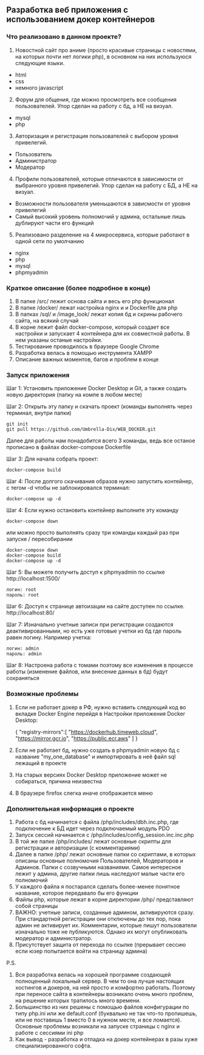 ## Разработка веб приложения с использованием докер контейнеров 

### Что реализовано в данном проекте?
1) Новостной сайт про аниме (просто красивые страницы с новостями, на которых почти нет логики php), в основном на них используюся следующие языки.
- html
- css
- немного javascript

2) Форум для общения, где можно просмотреть все сообщения пользователей. Упор сделан на работу с бд, а НЕ на визуал.
- mysql
- php

3) Авторизация и регистрация пользователей с выбором уровня привелегий.
- Пользователь
- Администратор
- Модератор

4) Профили пользователей, которые отличаются в зависимости от выбранного уровня привелегий. Упор сделан на работу с БД, а НЕ на визуал.
- Возможности пользователя уменьшаются в зависмости от уровня привелегий
- Самый высокий уровень полномочий у админа, остальные лишь дублируют части его функций

5) Реализовано разделение на 4 микросервиса, которые работают в одной сети по умолчанию
- nginx
- php
- mysql
- phpmyadmin



### Краткое описание (более подробное в конце)
1) В папке /src/ лежит основа сайта и весь его php функционал
2) В папке /docker/ лежат настройка nginx и и Dockerfile для php
3) В папках /sql/ и /image_look/ лежат копия бд и скрины рабочего сайта, на всякий случай
4) В корне лежит файл docker-compose, который создает все настройки и запускает 4 контейнера для их совместной работы. В нем указаны останые настройки.
5) Тестирование проводилось в браузере Google Chrome
6) Разработка велась в помощью инструмента XAMPP
7) Описание важных моментов, багов и проблем в конце

### Запуск приложения
Шаг 1: Установить приложение Docker Desktop и Git, а также создать новую директория (папку на компе в любом месте)

Шаг 2: Открыть эту папку и скачать проект (команды выполнять через терминал, внутри папки)

    git init
    git pull https://github.com/Umbrella-Dix/WEB_DOCKER.git 

Далее для работы нам понадобится всего 3 команды, ведь все останое прописано в файлах docker-compose Dockerfile

Шаг 3: Для начала собрать проект:

    docker-compose build   

Шаг 4: После долгого скачивания образов нужно запустить контейнер, с тегом -d чтобы не заблокировался терминал:
    
    docker-compose up -d  


Шаг 4:  Если нужно остановить контейнер выполните эту команду

    docker-compose down

или можно просто выполнять сразу три команды каждый раз при запуске / пересобирании

    docker-compose down
    docker-compose build
    docker-compose up -d


Шаг 5: Вы можете получить доступ к phpmyadmin по ссылке http://localhost:1500/

    логин: root
    пароль: root
    


Шаг 6: Доступ к странице автоизации на сайте доступен по ссылке. 
    http://localhost:80/

Шаг 7: Изначально учетные записи при регистрации создаются деактивированными, но есть уже готовые учетки из бд где пароль равен логину. Например учетка:

    логин: admin
    пароль: admin

Шаг 8: Настроена работа с томами поэтому все изменения в процессе работы (изменение файлов, или внесение данных в бд) будут сохраняться



### Возможные проблемы

1) Если не работает докер в РФ, нужно вставить следующий код во вкладке Docker Engine перейдя в Настройки приложения Docker Desktop:

    {
    "registry-mirrors":[
    "https://dockerhub.timeweb.cloud",
    "https://mirror.gcr.io",
    "https://public.ecr.aws"
    ]
    }
    


2) Если не работает бд, нужно создать в phpmyadmin новую бд с название "my_one_database" и импортировать в неё файл sql лежащий в проекте

3) На старых версиях Docker Desktop приложение может не собираться, причина неизвестна

4) В браузере firefox слегка иначе отображается меню 


### Дополнительная информация о проекте

1) Работа с бд начинается с файла /php/includes/dbh.inc.php, где подключение к БД идет через подключаемый модуль PDO
2) Запуск сессий начинается с /php/includes/config_session.inc.inc.php
3) В той же папке /php/includes/ лежат основные скрипты для регистрации и авторизации (с комментариями)
5) Далее в папке /php/ лежат основные папки со скриптами, в которых описаны основные полномочия Пользователей, Модераторов и Админов. Папки с созвучными названиями. Самое интересное лежит у админа, другие папки лишь наследуют малые части его полномочий
6) У каждого файла я постарался сделать более-менее понятное название, которое передавало бы его функции
7) Файлы php, которые лежат в корне директории /php/ представляют собой страницы
8) ВАЖНО: учетные записи, созданные админом, активируются сразу. При стандартной регистрации они отключены до тех пор, пока админ не активирует их. Комментарии, которые пишут пользователи изначально тоже не публикуются. Однако их могут опубликовать модератор и администратор.
9) Присутствует защита от перехода по ссылке (прерывает сессию если юзер попытается войти на страницу админа)

P.S. 
1) Вся разработка велась на хорошей программе создающей полноценный локальный сервер. В чем то она лучше настоящих хостингов и докеров, на ней просто и комфортно работать. Поэтому при переносе сайта в контейнеры возникало очень много проблем, на решение которых тратилось много времени.
2) Большинство из них решены с помощью файлов конфигурации по типу php.ini или же default.conf (буквально не так что-то пропишешь, или не поставишь 1 вместо 0 в нужном месте, и все ломается). Основные проблемы возникали на запуске страницы с nginx и работе с сессиями ini php 
3) Как вывод - разработка и отладка на докер контейнерах в разы хуже специализированного софта.






